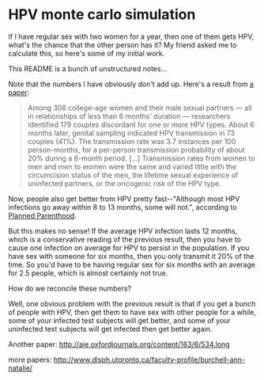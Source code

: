 # HPV monte carlo simulation

If I have regular sex with two women for a year, then one of them gets HPV, what's the chance that the other person has it? My friend asked me to calculate this, so here's some of my initial work.

This README is a bunch of unstructured notes...

Note that the numbers I have obviously don't add up. Here's a result from [a paper](http://www.ncbi.nlm.nih.gov/pmc/articles/PMC3203235/):

> Among 308 college-age women and their male sexual partners — all in relationships of less than 6 months' duration — researchers identified 179 couples discordant for one or more HPV types. About 6 months later, genital sampling indicated HPV transmission in 73 couples (41%). The transmission rate was 3.7 instances per 100 person-months, for a per-person transmission probability of about 20% during a 6-month period.
> [...]
> Transmission rates from women to men and men to women were the same and varied little with the circumcision status of the men, the lifetime sexual experience of uninfected partners, or the oncogenic risk of the HPV type.

Now, people also get better from HPV pretty fast--"Although most HPV infections go away within 8 to 13 months, some will not.", according to [Planned Parenthood](https://www.plannedparenthood.org/learn/stds-hiv-safer-sex/hpv#sthash.pCIcDiMH.dpuf).

But this makes no sense! If the average HPV infection lasts 12 months, which is a conservative reading of the previous result, then you have to cause one infection on average for HPV to persist in the population. If you have sex with someone for six months, then you only transmit it 20% of the time. So you'd have to be having regular sex for six months with an average for 2.5 people, which is almost certainly not true.

How do we reconcile these numbers?

Well, one obvious problem with the previous result is that if you get a bunch of people with HPV, then get them to have sex with other people for a while, some of your infected test subjects will get better, and some of your uninfected test subjects will get infected then get better again.

Another paper: http://aje.oxfordjournals.org/content/163/6/534.long

more papers: http://www.dlsph.utoronto.ca/faculty-profile/burchell-ann-natalie/


